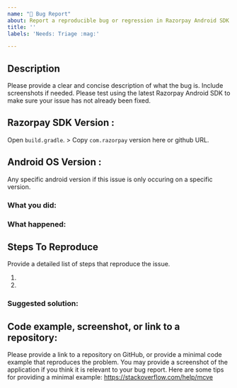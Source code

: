 ```yaml
---
name: "🐛 Bug Report"
about: Report a reproducible bug or regression in Razorpay Android SDK.
title: ''
labels: 'Needs: Triage :mag:'

---
```


<!--
------ 👆 Click "Preview"!

HI! PLEASE STOP TO READ THIS!! IF YOU DO NOT FOLLOW THE INSTRUCTIONS, YOUR ISSUE
WILL LIKELY BE CLOSED.

* Please fill out this template with all the relevant information so we can understand what's going on and fix the issue. We appreciate bugs filed and PRs submitted!

-->

## Description

Please provide a clear and concise description of what the bug is. Include screenshots if needed.
Please test using the latest Razorpay Android SDK to make sure your issue has not already been fixed. 

## Razorpay SDK Version :
Open `build.gradle`. > Copy `com.razorpay` version here or github URL. 

## Android OS Version :
Any specific android version if this issue is only occuring on a specific version. 

### What you did:

<!-- What you were doing -->

### What happened:

<!-- Please provide the full error message/screenshots/anything -->

## Steps To Reproduce
Provide a detailed list of steps that reproduce the issue.

1.
2.

### Suggested solution:

<!--
It's ok if you don't have a suggested solution, but it really helps if you could
do a little digging to come up with some suggestions on how to improve things.
-->

## Code example, screenshot, or link to a repository:
Please provide a link to a repository on GitHub, or provide a minimal code example that reproduces the problem.
You may provide a screenshot of the application if you think it is relevant to your bug report.
Here are some tips for providing a minimal example: https://stackoverflow.com/help/mcve

